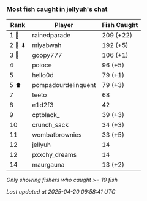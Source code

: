 ### Most fish caught in jellyuh's chat
| Rank | Player | Fish Caught |
|------|--------|-----------|
| 1 🥇  | rainedparade  | 209 (+22) |
| 2 🥈 ⬇ | miyabwah  | 192 (+5) |
| 3 🥉  | goopy777  | 106 (+1) |
| 4  | poioce  | 96 (+5) |
| 5  | hello0d  | 79 (+1) |
| 5 ⬆ | pompadourdelinquent  | 79 (+3) |
| 7  | teeto  | 68 |
| 8  | e1d2f3  | 42 |
| 9  | cptblack_  | 39 (+3) |
| 10  | crunch_sack  | 34 (+3) |
| 11  | wombatbrownies  | 33 (+5) |
| 12  | jellyuh  | 14 |
| 12  | pxxchy_dreams  | 14 |
| 14  | maurgauna  | 13 (+2) |

_Only showing fishers who caught >= 10 fish_

_Last updated at 2025-04-20 09:58:41 UTC_